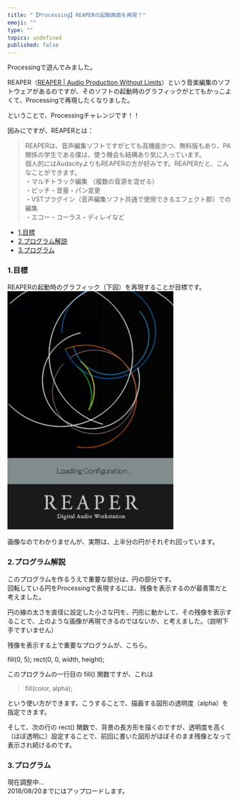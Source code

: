 ```yaml
---
title: "【Processing】REAPERの起動画面を再現？"
emoji: ""
type: ""
topics: undefined
published: false
---
```


Processingで遊んでみました。

REAPER（[REAPER | Audio Production Without Limits](https://www.reaper.fm/)）という音楽編集のソフトウェアがあるのですが、そのソフトの起動時のグラフィックがとてもかっこよくて、Processingで再現したくなりました。

ということで、Processingチャレンジです！！

  
因みにですが、REAPERとは：

> REAPERは、音声編集ソフトですがとても高機能かつ、無料版もあり、PA関係の学生である僕は、使う機会も結構あり気に入っています。  
> 個人的にはAudacityよりもREAPERの方が好みです。REAPERだと、こんなことができます。  
> ・マルチトラック編集 （複数の音源を混ぜる）  
> ・ピッチ・音量・パン変更  
> ・VSTプラグイン（音声編集ソフト共通で使用できるエフェクト郡）での編集   
> ・エコー・コーラス・ディレイなど

* [1.目標](#1目標)
* [2.プログラム解説](#2プログラム解説)
* [3.プログラム](#3プログラム)

### 1.目標

REAPERの起動時のグラフィック（下図）を再現することが目標です。  
![f:id:pythonjacascript:20180808014549p:plain](/images/ppythonjacascript2018080820180808014549.png "f:id:pythonjacascript:20180808014549p:plain")

画像なのでわかりませんが、実際は、上半分の円がそれぞれ回っています。  
  
  
### 2.プログラム解説

このプログラムを作るうえで重要な部分は、円の部分です。  
回転している円をProcessingで表現するには、残像を表示するのが最善策だと考えました。

円の線の太さを直径に設定した小さな円を、円形に動かして、その残像を表示することで、上のような画像が再現できるのではないか、と考えました。（説明下手ですいません）

残像を表示する上で重要なプログラムが、こちら。

 fill(0, 5);
 rect(0, 0, width, height);

  
このプログラムの一行目の fill() 関数ですが、これは

> fill(color, alpha);

という使い方ができます。こうすることで、描画する図形の透明度（alpha）を指定できます。

そして、次の行の rect() 関数で、背景の長方形を描くのですが、透明度を高く（ほぼ透明に）設定することで、前回に書いた図形がほぼそのまま残像となって表示され続けるのです。  
  
  
### 3.プログラム

現在調整中...  
2018/08/20までにはアップロードします。